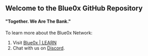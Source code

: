 ## Welcome to the Blue0x GitHub Repository

#### "Together. We Are The Bank."

To learn more about the Blue0x Network:

1. Visit [Blue0x | LEARN](https://learn.blue0x.com) 
2. Chat with us on [Discord](https://discord.gg/EbBWRSPW63).















